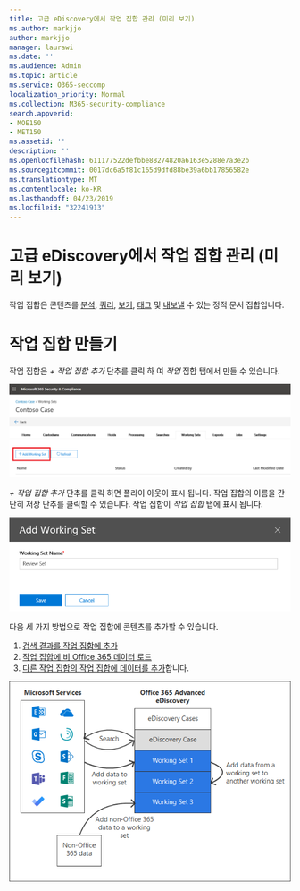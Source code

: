 ```yaml
---
title: 고급 eDiscovery에서 작업 집합 관리 (미리 보기)
ms.author: markjjo
author: markjjo
manager: laurawi
ms.date: ''
ms.audience: Admin
ms.topic: article
ms.service: O365-seccomp
localization_priority: Normal
ms.collection: M365-security-compliance
search.appverid:
- MOE150
- MET150
ms.assetid: ''
description: ''
ms.openlocfilehash: 611177522defbbe88274820a6163e5288e7a3e2b
ms.sourcegitcommit: 0017dc6a5f81c165d9dfd88be39a6bb17856582e
ms.translationtype: MT
ms.contentlocale: ko-KR
ms.lasthandoff: 04/23/2019
ms.locfileid: "32241913"
---
```

# <a name="manage-working-sets-in-advanced-ediscovery-preview"></a>고급 eDiscovery에서 작업 집합 관리 (미리 보기)
작업 집합은 콘텐츠를 [분석](https://docs.microsoft.com/en-us/office365/securitycompliance/compliance20/analyzing-data-in-working-set), [쿼리](https://docs.microsoft.com/en-us/office365/securitycompliance/compliance20/working-set-search), [보기](https://docs.microsoft.com/en-us/office365/securitycompliance/compliance20/view-documents-in-working-set), [태그](https://docs.microsoft.com/en-us/Office365/SecurityCompliance/compliance20/tagging-documents) 및 [내보낼](https://docs.microsoft.com/en-us/office365/securitycompliance/compliance20/exporting-data-ediscover20) 수 있는 정적 문서 집합입니다.

# <a name="creating-a-working-set"></a>작업 집합 만들기
작업 집합은 *+ 작업 집합 추가* 단추를 클릭 하 여 *작업* 집합 탭에서 만들 수 있습니다.

![작업 집합 추가](../media/f45c51d9-585d-47d1-b7fb-0288715e0b6a.png)

*+ 작업 집합 추가* 단추를 클릭 하면 플라이 아웃이 표시 됩니다.  작업 집합의 이름을 간단히 저장 단추를 클릭할 수 있습니다.  작업 집합이 *작업 집합* 탭에 표시 됩니다.

![작업 집합 플라이 아웃 추가](../media/5e5c99f8-42ca-4c2f-960f-f1a5709569d1.png)

다음 세 가지 방법으로 작업 집합에 콘텐츠를 추가할 수 있습니다.
1) [검색 결과를 작업 집합에 추가](add-data-to-working-set.md)
2) [작업 집합에 비 Office 365 데이터 로드](load-non-office365-data.md)
3) [다른 작업 집합의 작업 집합에 데이터를 추가](add-data-to-working-set-from-another-working-set.md)합니다.

![작업 집합](../media/1f1f4efd-c03b-4255-bc3d-df358e56549c.png)
